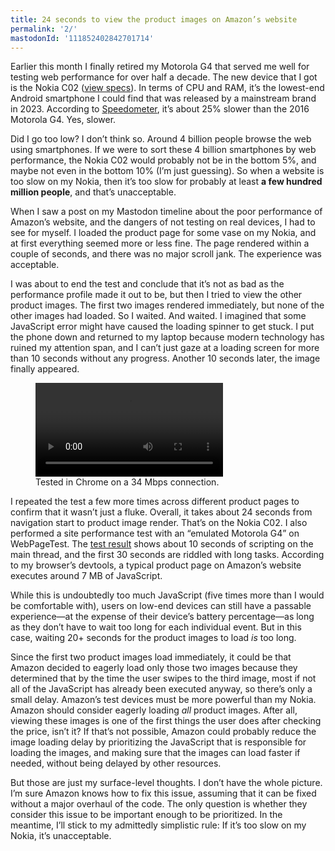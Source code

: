 ```yaml
---
title: 24 seconds to view the product images on Amazon’s website
permalink: '2/'
mastodonId: '111852402842701714'
---
```


Earlier this month I finally retired my Motorola G4 that served me well for testing web performance for over half a decade. The new device that I got is the Nokia C02 ([view specs](https://www.gsmarena.com/nokia_c02-12136.php)). In terms of CPU and RAM, it’s the lowest-end Android smartphone I could find that was released by a mainstream brand in 2023. According to [Speedometer](https://browserbench.org), it’s about 25% slower than the 2016 Motorola G4. Yes, slower.

Did I go too low? I don’t think so. Around 4 billion people browse the web using smartphones. If we were to sort these 4 billion smartphones by web performance, the Nokia C02 would probably not be in the bottom 5%, and maybe not even in the bottom 10% (I’m just guessing). So when a website is too slow on my Nokia, then it’s too slow for probably at least **a few hundred million people**, and that’s unacceptable.

When I saw a post on my Mastodon timeline about the poor performance of Amazon’s website, and the dangers of not testing on real devices, I had to see for myself. I loaded the product page for some vase on my Nokia, and at first everything seemed more or less fine. The page rendered within a couple of seconds, and there was no major scroll jank. The experience was acceptable.

I was about to end the test and conclude that it’s not as bad as the performance profile made it out to be, but then I tried to view the other product images. The first two images rendered immediately, but none of the other images had loaded. So I waited. And waited. I imagined that some JavaScript error might have caused the loading spinner to get stuck. I put the phone down and returned to my laptop because modern technology has ruined my attention span, and I can’t just gaze at a loading screen for more than 10 seconds without any progress. Another 10 seconds later, the image finally appeared.

<figure>
  <video controls src="/media/amazon-24-seconds.mp4"></video>
  <figcaption>Tested in Chrome on a 34 Mbps connection.</figcaption>
</figure>

I repeated the test a few more times across different product pages to confirm that it wasn’t just a fluke. Overall, it takes about 24 seconds from navigation start to product image render. That’s on the Nokia C02. I also performed a site performance test with an “emulated Motorola G4” on WebPageTest. The [test result](https://www.webpagetest.org/result/240130_AiDcSF_EAG/) shows about 10 seconds of scripting on the main thread, and the first 30 seconds are riddled with long tasks. According to my browser’s devtools, a typical product page on Amazon’s website executes around 7 MB of JavaScript.

While this is undoubtedly too much JavaScript (five times more than I would be comfortable with), users on low-end devices can still have a passable experience—at the expense of their device’s battery percentage—as long as they don’t have to wait too long for each individual event. But in this case, waiting 20+ seconds for the product images to load _is_ too long.

Since the first two product images load immediately, it could be that Amazon decided to eagerly load only those two images because they determined that by the time the user swipes to the third image, most if not all of the JavaScript has already been executed anyway, so there’s only a small delay. Amazon’s test devices must be more powerful than my Nokia. Amazon should consider eagerly loading _all_ product images. After all, viewing these images is one of the first things the user does after checking the price, isn’t it? If that’s not possible, Amazon could probably reduce the image loading delay by prioritizing the JavaScript that is responsible for loading the images, and making sure that the images can load faster if needed, without being delayed by other resources.

But those are just my surface-level thoughts. I don’t have the whole picture. I’m sure Amazon knows how to fix this issue, assuming that it can be fixed without a major overhaul of the code. The only question is whether they consider this issue to be important enough to be prioritized. In the meantime, I’ll stick to my admittedly simplistic rule: If it’s too slow on my Nokia, it’s unacceptable.

